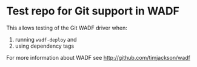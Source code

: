 Test repo for Git support in WADF
=================================

This allows testing of the Git WADF driver when:

1. running `wadf-deploy` and
2. using dependency tags

For more information about WADF see http://github.com/timjackson/wadf